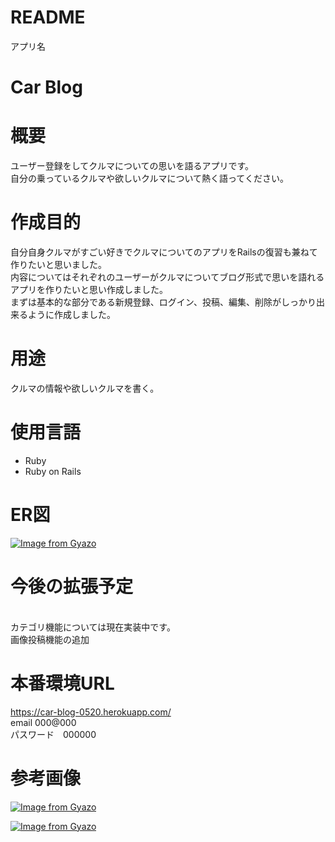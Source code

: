 # README

 アプリ名

# Car Blog

# 概要

ユーザー登録をしてクルマについての思いを語るアプリです。<br>
自分の乗っているクルマや欲しいクルマについて熱く語ってください。
<br>

# 作成目的

自分自身クルマがすごい好きでクルマについてのアプリをRailsの復習も兼ねて作りたいと思いました。<br>
内容についてはそれぞれのユーザーがクルマについてブログ形式で思いを語れるアプリを作りたいと思い作成しました。<br>
まずは基本的な部分である新規登録、ログイン、投稿、編集、削除がしっかり出来るように作成しました。

# 用途

クルマの情報や欲しいクルマを書く。

# 使用言語

- Ruby<br>
- Ruby on Rails

# ER図
[![Image from Gyazo](https://i.gyazo.com/afe85a3aa5a29214c0c2c7d547e1fb5d.png)](https://gyazo.com/afe85a3aa5a29214c0c2c7d547e1fb5d)

# 今後の拡張予定
<br>
 カテゴリ機能については現在実装中です。<br>
 画像投稿機能の追加

# 本番環境URL

https://car-blog-0520.herokuapp.com/<br>
email 000@000<br>
パスワード　000000

# 参考画像
[![Image from Gyazo](https://i.gyazo.com/7bca6c1f65f0c69c8510a44a52393f83.png)](https://gyazo.com/7bca6c1f65f0c69c8510a44a52393f83)<br>

[![Image from Gyazo](https://i.gyazo.com/9cb60f1a4b6bcb0017b4524b65dbb47d.png)](https://gyazo.com/9cb60f1a4b6bcb0017b4524b65dbb47d)
